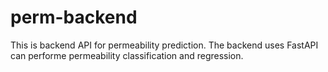 # perm-backend

This is backend API for permeability prediction. The backend uses FastAPI can performe permeability classification and regression. 
